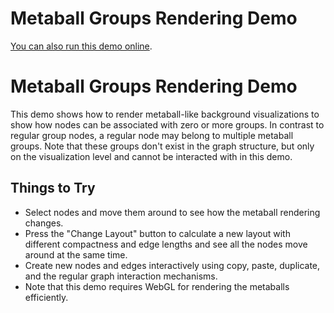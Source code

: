 <!--
 //////////////////////////////////////////////////////////////////////////////
 // @license
 // This file is part of yFiles for HTML 2.5.0.3.
 // Use is subject to license terms.
 //
 // Copyright (c) 2000-2023 by yWorks GmbH, Vor dem Kreuzberg 28,
 // 72070 Tuebingen, Germany. All rights reserved.
 //
 //////////////////////////////////////////////////////////////////////////////
-->
# Metaball Groups Rendering Demo

[You can also run this demo online](https://live.yworks.com/demos/complete/metaballgroups/index.html).

# Metaball Groups Rendering Demo

This demo shows how to render metaball-like background visualizations to show how nodes can be associated with zero or more groups. In contrast to regular group nodes, a regular node may belong to multiple metaball groups. Note that these groups don't exist in the graph structure, but only on the visualization level and cannot be interacted with in this demo.

## Things to Try

- Select nodes and move them around to see how the metaball rendering changes.
- Press the "Change Layout" button to calculate a new layout with different compactness and edge lengths and see all the nodes move around at the same time.
- Create new nodes and edges interactively using copy, paste, duplicate, and the regular graph interaction mechanisms.
- Note that this demo requires WebGL for rendering the metaballs efficiently.
